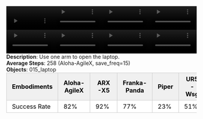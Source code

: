<!DOCTYPE html>
<html lang="en">
<body>
    <div style="display: flex;">
        <video src="../task_video_clean/open_laptop/aloha-agilex_head.mp4" controls loop muted autoplay style="width: 25%;"></video>
        <video src="../task_video_clean/open_laptop/franka-panda_head.mp4" controls loop muted autoplay style="width: 25%;"></video>
        <video src="../task_video_clean/open_laptop/ARX-X5_head.mp4" controls loop muted autoplay style="width: 25%;"></video>
        <video src="../task_video_clean/open_laptop/ur5-wsg_head.mp4" controls loop muted autoplay style="width: 25%;"></video>
    </div>
    <div style="display: flex;">
        <video src="../task_video_clean/open_laptop/aloha-agilex_world.mp4" controls loop muted autoplay style="width: 25%;"></video>
        <video src="../task_video_clean/open_laptop/franka-panda_world.mp4" controls loop muted autoplay style="width: 25%;"></video>
        <video src="../task_video_clean/open_laptop/ARX-X5_world.mp4" controls loop muted autoplay style="width: 25%;"></video>
        <video src="../task_video_clean/open_laptop/ur5-wsg_world.mp4" controls loop muted autoplay style="width: 25%;"></video>
    </div>
    <b>Description</b>: Use one arm to open the laptop.<br>
    <b>Average Steps</b>: 258 (Aloha-AgileX, save_freq=15)<br>
    <b>Objects</b>: 015_laptop<br>
    <table style="margin:0 auto;border-collapse:collapse;width:auto;min-width:180px;background-color:white;">
        <thead>
            <tr style="background:#f0f0f0;">
                <th style="border:1px solid #ccc;padding:6px 14px;color:black;">Embodiments</th>
                <th style="border:1px solid #ccc;padding:6px 14px;color:black;">Aloha-AgileX</th>
                <th style="border:1px solid #ccc;padding:6px 14px;color:black;">ARX-X5</th>
                <th style="border:1px solid #ccc;padding:6px 14px;color:black;">Franka-Panda</th>
                <th style="border:1px solid #ccc;padding:6px 14px;color:black;">Piper</th>
                <th style="border:1px solid #ccc;padding:6px 14px;color:black;">UR5-Wsg</th>
            </tr>
        </thead>
        <tbody>
            <tr style="background:white;">
                <td style="border:1px solid #ccc;padding:6px 14px;color:black;">Success Rate</td>
                <td style="border:1px solid #ccc;padding:6px 14px;color:black;">82%</td>
                <td style="border:1px solid #ccc;padding:6px 14px;color:black;">92%</td>
                <td style="border:1px solid #ccc;padding:6px 14px;color:black;">77%</td>
                <td style="border:1px solid #ccc;padding:6px 14px;color:black;">23%</td>
                <td style="border:1px solid #ccc;padding:6px 14px;color:black;">51%</td>
            </tr>
        </tbody>
    </table>
</body>
</html>
